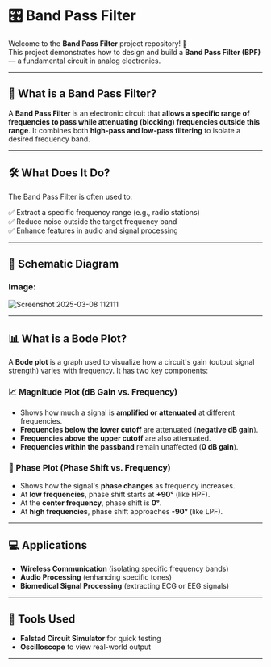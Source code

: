 # 🎛️ Band Pass Filter

Welcome to the **Band Pass Filter** project repository! 🎉  
This project demonstrates how to design and build a **Band Pass Filter (BPF)** — a fundamental circuit in analog electronics.

---

## 🧰 What is a Band Pass Filter?

A **Band Pass Filter** is an electronic circuit that **allows a specific range of frequencies to pass while attenuating (blocking) frequencies outside this range**. It combines both **high-pass and low-pass filtering** to isolate a desired frequency band.

---

## 🛠️ What Does It Do?

The Band Pass Filter is often used to:

✅ Extract a specific frequency range (e.g., radio stations)  
✅ Reduce noise outside the target frequency band  
✅ Enhance features in audio and signal processing  

---



## 📐 Schematic Diagram

### Image:

![Screenshot 2025-03-08 112111](https://github.com/user-attachments/assets/c60a31b4-d963-482c-9aa3-0a797ce38878)

---

## 📊 What is a Bode Plot?

A **Bode plot** is a graph used to visualize how a circuit's gain (output signal strength) varies with frequency. It has two key components:

### 📈 Magnitude Plot (dB Gain vs. Frequency)
- Shows how much a signal is **amplified or attenuated** at different frequencies.
- **Frequencies below the lower cutoff** are attenuated (**negative dB gain**).
- **Frequencies above the upper cutoff** are also attenuated.
- **Frequencies within the passband** remain unaffected (**0 dB gain**).

### 🔄 Phase Plot (Phase Shift vs. Frequency)
- Shows how the signal's **phase changes** as frequency increases.
- At **low frequencies**, phase shift starts at **+90°** (like HPF).
- At the **center frequency**, phase shift is **0°**.
- At **high frequencies**, phase shift approaches **-90°** (like LPF).

---

## 💻 Applications

- **Wireless Communication** (isolating specific frequency bands)  
- **Audio Processing** (enhancing specific tones)  
- **Biomedical Signal Processing** (extracting ECG or EEG signals)  

---

## 🧰 Tools Used

- **Falstad Circuit Simulator** for quick testing  
- **Oscilloscope** to view real-world output  

---
